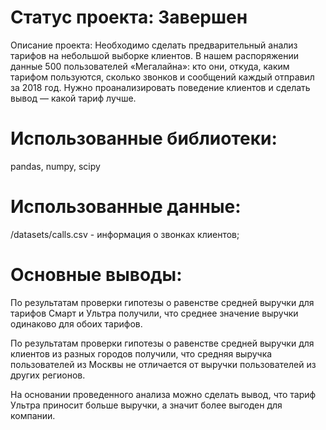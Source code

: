 # Статус проекта: Завершен
Описание проекта:
Необходимо сделать предварительный анализ тарифов на небольшой выборке клиентов. В нашем распоряжении данные 500 пользователей «Мегалайна»: кто они, откуда, каким тарифом пользуются, сколько звонков и сообщений каждый отправил за 2018 год. Нужно проанализировать поведение клиентов и сделать вывод — какой тариф лучше.

# Использованные библиотеки:
pandas, numpy, scipy

# Использованные данные:
/datasets/calls.csv - информация о звонках клиентов;

# Основные выводы:

По результатам проверки гипотезы о равенстве средней выручки для тарифов Смарт и Ультра получили, что среднее значение выручки одинаково для обоих тарифов. 

По результатам проверки гипотезы о равенстве средней выручки для клиентов из разных городов получили, что средняя выручка пользователей из Москвы не отличается от выручки пользователей из других регионов.

На основании проведенного анализа можно сделать вывод, что тариф Ультра приносит больше выручки, а значит более выгоден для компании.
